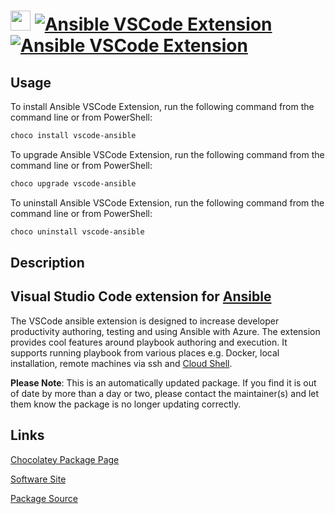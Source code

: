 ﻿# <img src="https://cdn.jsdelivr.net/gh/mkevenaar/chocolatey-packages@0fe0f922978b905028efc1219ce4010667d9ad6f/icons/vscode-ansible.png" width="32" height="32"/> [![Ansible VSCode Extension](https://img.shields.io/chocolatey/v/vscode-ansible.svg?label=Ansible+VSCode+Extension)](https://community.chocolatey.org/packages/vscode-ansible) [![Ansible VSCode Extension](https://img.shields.io/chocolatey/dt/vscode-ansible.svg)](https://community.chocolatey.org/packages/vscode-ansible)

## Usage

To install Ansible VSCode Extension, run the following command from the command line or from PowerShell:

```powershell
choco install vscode-ansible
```

To upgrade Ansible VSCode Extension, run the following command from the command line or from PowerShell:

```powershell
choco upgrade vscode-ansible
```

To uninstall Ansible VSCode Extension, run the following command from the command line or from PowerShell:

```powershell
choco uninstall vscode-ansible
```

## Description

## Visual Studio Code extension for [Ansible](https://www.ansible.com/)

The VSCode ansible extension is designed to increase developer productivity authoring, testing and using Ansible with Azure. The extension provides cool features around playbook authoring and execution. It supports running playbook from various places e.g. Docker, local installation, remote machines via ssh and [Cloud Shell](https://azure.microsoft.com/en-us/features/cloud-shell/).

**Please Note**: This is an automatically updated package. If you find it is
out of date by more than a day or two, please contact the maintainer(s) and
let them know the package is no longer updating correctly.


## Links

[Chocolatey Package Page](https://community.chocolatey.org/packages/vscode-ansible)

[Software Site](https://marketplace.visualstudio.com/items?itemName=vscoss.vscode-ansible)

[Package Source](https://github.com/mkevenaar/chocolatey-packages/tree/master/automatic/vscode-ansible)

